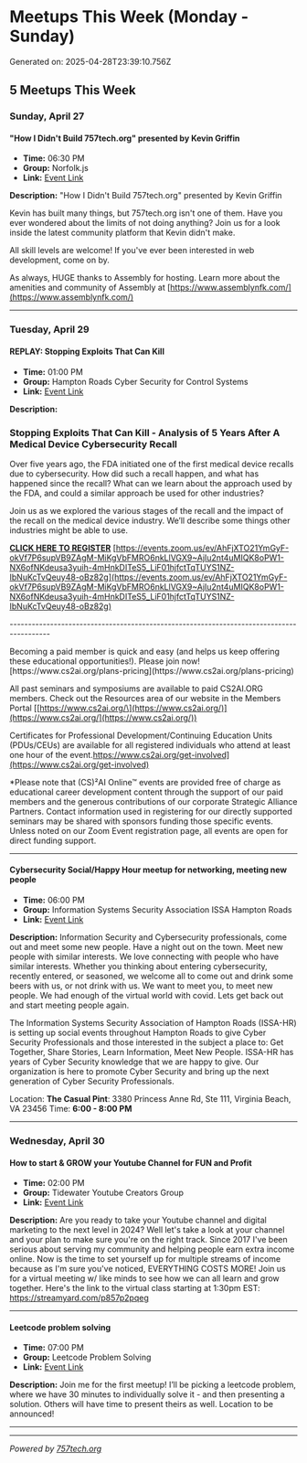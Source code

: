 # Meetups This Week (Monday - Sunday)

Generated on: 2025-04-28T23:39:10.756Z

## 5 Meetups This Week

### Sunday, April 27

#### "How I Didn't Build 757tech.org" presented by Kevin Griffin

- **Time:** 06:30 PM
- **Group:** Norfolk.js
- **Link:** [Event Link](https://www.meetup.com/norfolkjs/events/306808944/)

**Description:**
"How I Didn't Build 757tech.org" presented by Kevin Griffin

Kevin has built many things, but 757tech.org isn't one of them. Have you ever wondered about the limits of not doing anything? Join us for a look inside the latest community platform that Kevin didn't make.

All skill levels are welcome! If you've ever been interested in web development, come on by.

As always, HUGE thanks to Assembly for hosting.
Learn more about the amenities and community of Assembly at [https://www.assemblynfk.com/](https://www.assemblynfk.com/)

---

### Tuesday, April 29

#### REPLAY: Stopping Exploits That Can Kill

- **Time:** 01:00 PM
- **Group:** Hampton Roads Cyber Security for Control Systems
- **Link:** [Event Link](https://www.meetup.com/norfolk-cyber-security-for-control-systems/events/307443058/)

**Description:**
### Stopping Exploits That Can Kill - Analysis of 5 Years After A Medical Device Cybersecurity Recall

Over five years ago, the FDA initiated one of the first medical device recalls due to cybersecurity. How did such a recall happen, and what has happened since the recall? What can we learn about the approach used by the FDA, and could a similar approach be used for other industries?

Join us as we explored the various stages of the recall and the impact of the recall on the medical device industry. We’ll describe some things other industries might be able to use.

**[CLICK HERE TO REGISTER](https://events.zoom.us/ev/AhFjXTO21YmGyF-okVf7P6supVB9ZAgM-MiKgVbFMRO6nkLlVGX9~AjIu2nt4uMIQK8oPW1-NX6ofNKdeusa3yuih-4mHnkDITeS5_LiF01hjfctTqTUYS1NZ-IbNuKcTvQeuy48-oBz82g)**
[https://events.zoom.us/ev/AhFjXTO21YmGyF-okVf7P6supVB9ZAgM-MiKgVbFMRO6nkLlVGX9~AjIu2nt4uMIQK8oPW1-NX6ofNKdeusa3yuih-4mHnkDITeS5_LiF01hjfctTqTUYS1NZ-IbNuKcTvQeuy48-oBz82g](https://events.zoom.us/ev/AhFjXTO21YmGyF-okVf7P6supVB9ZAgM-MiKgVbFMRO6nkLlVGX9~AjIu2nt4uMIQK8oPW1-NX6ofNKdeusa3yuih-4mHnkDITeS5_LiF01hjfctTqTUYS1NZ-IbNuKcTvQeuy48-oBz82g)

\-\-\-\-\-\-\-\-\-\-\-\-\-\-\-\-\-\-\-\-\-\-\-\-\-\-\-\-\-\-\-\-\-\-\-\-\-\-\-\-\-\-\-\-\-\-\-\-\-\-\-\-\-\-\-\-\-\-\-\-\-\-\-\-\-\-\-\-\-\-\-\-\-\-\-\-\-\-\-\-\-\-\-\-\-\-\-\-\-

Becoming a paid member is quick and easy \(and helps us keep offering these educational opportunities\!\)\. Please join now\! \[https://www\.cs2ai\.org/plans\-pricing\]\(https://www\.cs2ai\.org/plans\-pricing\)

All past seminars and symposiums are available to paid CS2AI.ORG members. Check out the Resources area of our website in the Members Portal [[https://www.cs2ai.org/\](https://www.cs2ai.org/)](https://www.cs2ai.org/](https://www.cs2ai.org/))

Certificates for Professional Development/Continuing Education Units (PDUs/CEUs) are available for all registered individuals who attend at least one hour of the event.https://www.cs2ai.org/get-involved](https://www.cs2ai.org/get-involved)

\*Please note that (CS)²AI Online™ events are provided free of charge as educational career development content through the support of our paid members and the generous contributions of our corporate Strategic Alliance Partners. Contact information used in registering for our directly supported seminars may be shared with sponsors funding those specific events. Unless noted on our Zoom Event registration page, all events are open for direct funding support.

---

#### Cybersecurity Social/Happy Hour meetup for networking, meeting new people

- **Time:** 06:00 PM
- **Group:** Information Systems Security Association ISSA Hampton Roads
- **Link:** [Event Link](https://www.meetup.com/issa-hampton-roads/events/305687933/)

**Description:**
Information Security and Cybersecurity professionals, come out and meet some new people. Have a night out on the town. Meet new people with similar interests. We love connecting with people who have similar interests. Whether you thinking about entering cybersecurity, recently entered, or seasoned, we welcome all to come out and drink some beers with us, or not drink with us. We want to meet you, to meet new people. We had enough of the virtual world with covid. Lets get back out and start meeting people again.

The Information Systems Security Association of Hampton Roads (ISSA-HR) is setting up social events throughout Hampton Roads to give Cyber Security Professionals and those interested in the subject a place to: Get Together, Share Stories, Learn Information, Meet New People.
I﻿SSA-HR has years of Cyber Security knowledge that we are happy to give. Our organization is here to promote Cyber Security and bring up the next generation of Cyber Security Professionals.

Location: **The Casual Pint**: 3380 Princess Anne Rd, Ste 111, Virginia Beach, VA 23456
Time: **6:00 - 8:00 PM**

---

### Wednesday, April 30

#### How to start & GROW your Youtube Channel for FUN and Profit

- **Time:** 02:00 PM
- **Group:** Tidewater Youtube Creators Group
- **Link:** [Event Link](https://www.meetup.com/tidewater-youtube-creators-group/events/305698061/)

**Description:**
Are you ready to take your Youtube channel and digital marketing to the next level in 2024? Well let's take a look at your channel and your plan to make sure you're on the right track.
Since 2017 I've been serious about serving my community and helping people earn extra income online. Now is the time to set yourself up for multiple streams of income because as I'm sure you've noticed, EVERYTHING COSTS MORE!
Join us for a virtual meeting w/ like minds to see how we can all learn and grow together. Here's the link to the virtual class starting at 1:30pm EST: https://streamyard.com/p857p2pqeg

---

#### Leetcode problem solving

- **Time:** 07:00 PM
- **Group:** Leetcode Problem Solving
- **Link:** [Event Link](https://www.meetup.com/leetcode-problem-solving/events/vqnsptyhchbcb/)

**Description:**
Join me for the first meetup! I’ll be picking a leetcode problem, where we have 30 minutes to individually solve it - and then presenting a solution. Others will have time to present theirs as well. Location to be announced!

---



---

*Powered by [757tech.org](https://757tech.org)*